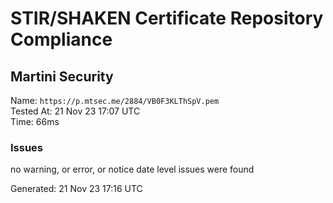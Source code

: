 # STIR/SHAKEN Certificate Repository Compliance

## Martini Security

Name: `https://p.mtsec.me/2884/VB0F3KLThSpV.pem`\
Tested At: 21 Nov 23 17:07 UTC\
Time: 66ms

### Issues

no warning, or error, or notice date level issues were found

Generated: 21 Nov 23 17:16 UTC